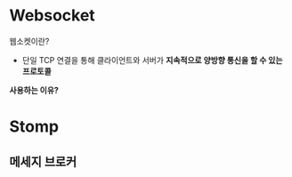 # Websocket

웹소켓이란?
- 단일 TCP 연결을 통해 클라이언트와 서버가 <B>지속적<b>으로 <b>양방향 통신<b>을 할 수 있는 프로토콜

사용하는 이유?



# Stomp

## 메세지 브로커
